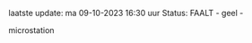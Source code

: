 laatste update: 
ma 09-10-2023 16:30   uur 
Status: FAALT - geel - 
<div class="service Y">microstation</div>